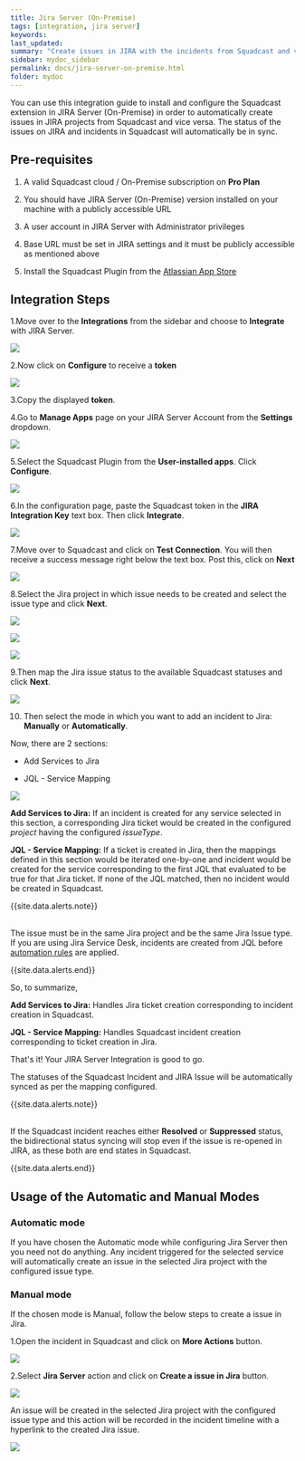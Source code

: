 ```yaml
---
title: Jira Server (On-Premise)
tags: [integration, jira server]
keywords: 
last_updated: 
summary: "Create issues in JIRA with the incidents from Squadcast and vice versa and also sync the status bidirectionally."
sidebar: mydoc_sidebar
permalink: docs/jira-server-on-premise.html
folder: mydoc
---
```


You can use this integration guide to install and configure the Squadcast extension in JIRA Server (On-Premise) in order to automatically create issues in JIRA projects from Squadcast and vice versa. The status of the issues on JIRA and incidents in Squadcast will automatically be in sync. 

## Pre-requisites

1. A valid Squadcast cloud / On-Premise subscription on **Pro Plan**

2. You should have JIRA Server (On-Premise) version installed on your machine with a publicly accessible URL

3. A user account in JIRA Server with Administrator privileges

4. Base URL must be set in JIRA settings and it must be publicly accessible as mentioned above

5. Install the Squadcast Plugin from the [Atlassian App Store](https://marketplace.atlassian.com/apps/1221739/squadcast-for-jira-server?hosting=server&tab=overview)

## Integration Steps

1.Move over to the **Integrations** from the sidebar and choose to **Integrate** with JIRA Server. 

![](images/jira_server_squadcast_1.png)

2.Now click on **Configure** to receive a **token**

![](images/jira_server_squadcast_2.png)

3.Copy the displayed **token**. 

4.Go to **Manage Apps** page on your JIRA Server Account from the **Settings** dropdown. 

![](images/jira_server_squadcast_3.png)

5.Select the Squadcast Plugin from the **User-installed apps**. Click **Configure**.

![](images/jira_server_squadcast_4.png)

6.In the configuration page, paste the Squadcast token in the **JIRA Integration Key** text box. Then click **Integrate**.

![](images/jira_server_squadcast_5.png)

7.Move over to Squadcast and click on **Test Connection**. You will then receive a success message right below the text box. Post this, click on **Next**

![](images/jira_server_squadcast_6.png)

8.Select the Jira project in which issue needs to be created and select the issue type and click **Next**.

![](images/jira_server_squadcast_7.png)

![](images/jira_server_squadcast_8.png)

![](images/jira_server_squadcast_9.png)

9.Then map the Jira issue status to the available Squadcast statuses and click **Next**.

![](images/jira_server_squadcast_10.png)

10. Then select the mode in which you want to add an incident to Jira: **Manually** or **Automatically**.

Now, there are 2 sections:

 * Add Services to Jira

 * JQL - Service Mapping

![](images/jira_server_squadcast_11.png)

**Add Services to Jira:** If an incident is created for any service selected in this section, a corresponding Jira ticket would be created in the configured _project_ having the configured _issueType_.

**JQL - Service Mapping:** If a ticket is created in Jira, then the mappings defined in this section would be iterated one-by-one and incident would be created for the service corresponding to the first JQL that evaluated to be true for that Jira ticket. If none of the JQL matched, then no incident would be created in Squadcast.

{{site.data.alerts.note}}
<br/><br/><p>The issue must be in the same Jira project and be the same Jira Issue type. If you are using Jira Service Desk, incidents are created from JQL before <a href="https://confluence.atlassian.com/servicedeskserver041/automating-your-service-desk-969530933.html" target=_blank>automation rules</a> are applied.</p>
{{site.data.alerts.end}}

So, to summarize, 

**Add Services to Jira:** Handles Jira ticket creation corresponding to incident creation in Squadcast.

**JQL - Service Mapping:** Handles Squadcast incident creation corresponding to ticket creation in Jira.

That's it! Your JIRA Server Integration is good to go.

The statuses of the Squadcast Incident and JIRA Issue will be automatically synced as per the mapping configured.

{{site.data.alerts.note}}
<br/><br/><p>If the Squadcast incident reaches either <b>Resolved</b> or <b>Suppressed</b> status, the bidirectional status syncing will stop even if the issue is re-opened in JIRA, as these both are end states in Squadcast.</p>
{{site.data.alerts.end}}

## Usage of the Automatic and Manual Modes

### Automatic mode

If you have chosen the Automatic mode while configuring Jira Server then you need not do anything. Any incident triggered for the selected service will automatically create an issue in the selected Jira project with the configured issue type.

### Manual mode

If the chosen mode is Manual, follow the below steps to create a issue in Jira.

1.Open the incident in Squadcast and click on **More Actions** button.

![](images/jira_server_squadcast_12.png)

2.Select **Jira Server** action and click on **Create a issue in Jira** button.

![](images/jira_server_squadcast_13.png)

An issue will be created in the selected Jira project with the configured issue type and this action will be recorded in the incident timeline with a hyperlink to the created Jira issue.

![](images/jira_server_squadcast_14.png)

